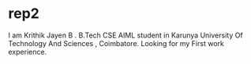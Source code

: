 # rep2
I am Krithik Jayen B . 
B.Tech CSE AIML student in Karunya University Of Technology And Sciences , Coimbatore.
Looking for my First work experience.

